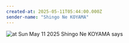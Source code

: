 ```yaml
---
created-at: 2025-05-11T05:44:00.000Z
sender-name: "Shingo Ne KOYAMA"
---
```


![at Sun May 11 2025 Shingo Ne KOYAMA says](./messages/images/IMG-20250511-WA0009.jpg)

